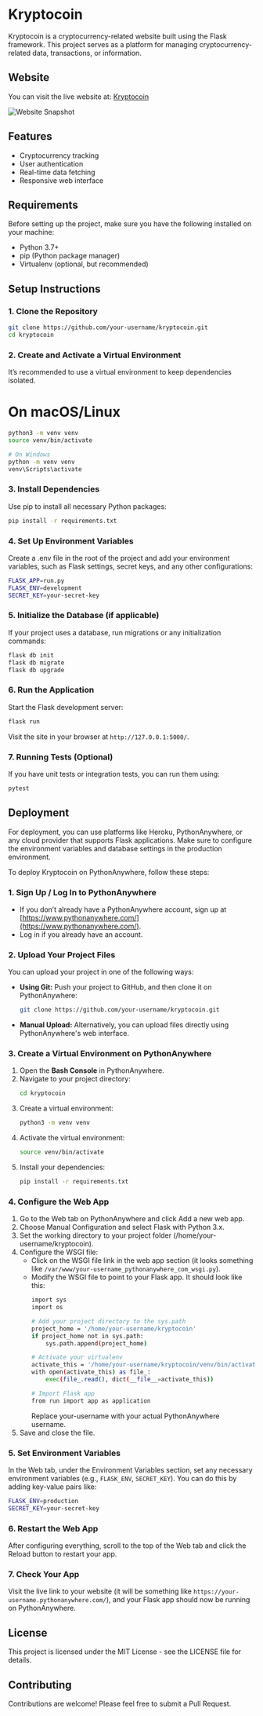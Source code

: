 # Kryptocoin

Kryptocoin is a cryptocurrency-related website built using the Flask framework. This project serves as a platform for managing cryptocurrency-related data, transactions, or information.

## Website
You can visit the live website at: [Kryptocoin](https://kryptocoin.pythonanywhere.com/)

![Website Snapshot](/Screenshot.png)

## Features
- Cryptocurrency tracking
- User authentication
- Real-time data fetching
- Responsive web interface

## Requirements
Before setting up the project, make sure you have the following installed on your machine:
- Python 3.7+
- pip (Python package manager)
- Virtualenv (optional, but recommended)

## Setup Instructions

### 1. Clone the Repository
```bash
git clone https://github.com/your-username/kryptocoin.git
cd kryptocoin
```

### 2. Create and Activate a Virtual Environment
It’s recommended to use a virtual environment to keep dependencies isolated.

# On macOS/Linux
```bash
python3 -m venv venv
source venv/bin/activate
```

```bash
# On Windows
python -m venv venv
venv\Scripts\activate
```
### 3. Install Dependencies
Use pip to install all necessary Python packages:

```bash
pip install -r requirements.txt
```

### 4. Set Up Environment Variables
Create a .env file in the root of the project and add your environment variables, such as Flask settings, secret keys, and any other configurations:

```bash
FLASK_APP=run.py
FLASK_ENV=development
SECRET_KEY=your-secret-key
```

### 5. Initialize the Database (if applicable)
If your project uses a database, run migrations or any initialization commands:

```bash
flask db init
flask db migrate
flask db upgrade
```

### 6. Run the Application
Start the Flask development server:

```bash
flask run
```
Visit the site in your browser at `http://127.0.0.1:5000/`.

### 7. Running Tests (Optional)
If you have unit tests or integration tests, you can run them using:

```bash
pytest
```

## Deployment
For deployment, you can use platforms like Heroku, PythonAnywhere, or any cloud provider that supports Flask applications. Make sure to configure the environment variables and database settings in the production environment.

To deploy Kryptocoin on PythonAnywhere, follow these steps:

### 1. Sign Up / Log In to PythonAnywhere
- If you don’t already have a PythonAnywhere account, sign up at [https://www.pythonanywhere.com/](https://www.pythonanywhere.com/).
- Log in if you already have an account.

### 2. Upload Your Project Files
You can upload your project in one of the following ways:

- **Using Git:** Push your project to GitHub, and then clone it on PythonAnywhere:
   ```bash
   git clone https://github.com/your-username/kryptocoin.git
   ```
- **Manual Upload:** Alternatively, you can upload files directly using PythonAnywhere's web interface.

### 3. Create a Virtual Environment on PythonAnywhere
1. Open the **Bash Console** in PythonAnywhere.
2. Navigate to your project directory:
   ```bash
   cd kryptocoin
    ```
3. Create a virtual environment:
    ```bash
    python3 -m venv venv
    ```
4. Activate the virtual environment:
    ```bash
    source venv/bin/activate
    ```
5. Install your dependencies:
    ```bash
    pip install -r requirements.txt
    ```

### 4. Configure the Web App
1. Go to the Web tab on PythonAnywhere and click Add a new web app.
2. Choose Manual Configuration and select Flask with Python 3.x.
3. Set the working directory to your project folder (/home/your-username/kryptocoin).
4. Configure the WSGI file:
    - Click on the WSGI file link in the web app section (it looks something like `/var/www/your-username_pythonanywhere_com_wsgi.py`).
    - Modify the WSGI file to point to your Flask app. It should look like this:
        ```bash
        import sys
        import os

        # Add your project directory to the sys.path
        project_home = '/home/your-username/kryptocoin'
        if project_home not in sys.path:
            sys.path.append(project_home)

        # Activate your virtualenv
        activate_this = '/home/your-username/kryptocoin/venv/bin/activate_this.py'
        with open(activate_this) as file_:
            exec(file_.read(), dict(__file__=activate_this))

        # Import Flask app
        from run import app as application
        ```
        Replace your-username with your actual PythonAnywhere username.
5. Save and close the file.

### 5. Set Environment Variables
In the Web tab, under the Environment Variables section, set any necessary environment variables (e.g., `FLASK_ENV`, `SECRET_KEY`). You can do this by adding key-value pairs like:

```Bash
FLASK_ENV=production
SECRET_KEY=your-secret-key
```

### 6. Restart the Web App
After configuring everything, scroll to the top of the Web tab and click the Reload button to restart your app.

### 7. Check Your App
Visit the live link to your website (it will be something like `https://your-username.pythonanywhere.com/`), and your Flask app should now be running on PythonAnywhere.

## License
This project is licensed under the MIT License - see the LICENSE file for details.

## Contributing
Contributions are welcome! Please feel free to submit a Pull Request.